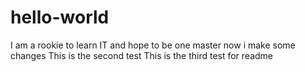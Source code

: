 # hello-world
I am a rookie to learn IT and  hope to be one master
now i make some changes
This is the second test
This is the third test for readme
